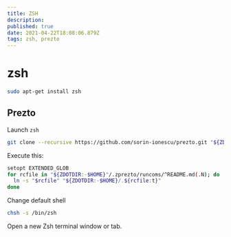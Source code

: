 ```yaml
---
title: ZSH
description: 
published: true
date: 2021-04-22T18:08:06.879Z
tags: zsh, prezto
---
```


# zsh

```sh
sudo apt-get install zsh
```

## Prezto

Launch `zsh`

```sh
git clone --recursive https://github.com/sorin-ionescu/prezto.git "${ZDOTDIR:-$HOME}/.zprezto"
```

Execute this:

```sh
setopt EXTENDED_GLOB
for rcfile in "${ZDOTDIR:-$HOME}"/.zprezto/runcoms/^README.md(.N); do
  ln -s "$rcfile" "${ZDOTDIR:-$HOME}/.${rcfile:t}"
done
```

Change default shell

```sh
chsh -s /bin/zsh
```

Open a new Zsh terminal window or tab.